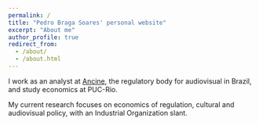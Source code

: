 ```yaml
---
permalink: /
title: "Pedro Braga Soares' personal website"
excerpt: "About me"
author_profile: true
redirect_from: 
  - /about/
  - /about.html
---
```



I work as an analyst at [Ancine](https://www.gov.br/ancine/pt-br), the regulatory body for audiovisual in Brazil, and study economics at PUC-Rio.

My current research focuses on economics of regulation, cultural and audiovisual policy, with an Industrial Organization slant.
